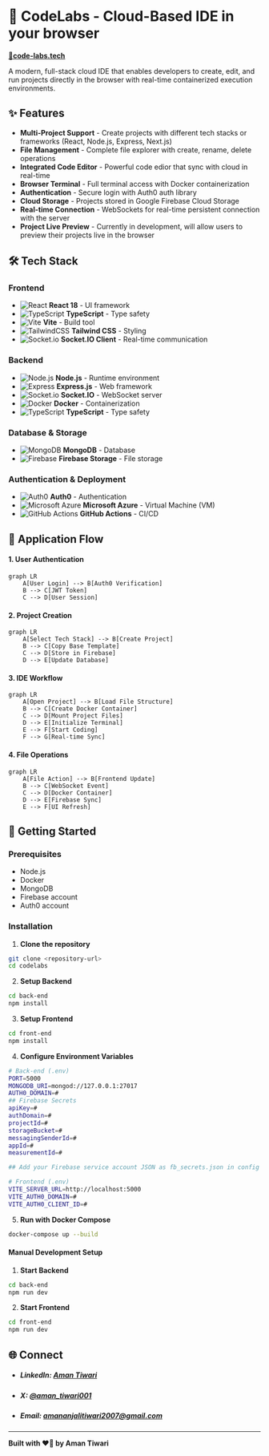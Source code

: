 # 🚀 CodeLabs - Cloud-Based IDE in your browser

</u><b><a href="https://code-labs.tech" target="_blank">🔗<u>code-labs.tech</u></a></b>

A modern, full-stack cloud IDE that enables developers to create, edit, and run projects directly in the browser with real-time containerized execution environments.

## ✨ Features

- **Multi-Project Support** - Create projects with different tech stacks or frameworks (React, Node.js, Express, Next.js)
- **File Management** - Complete file explorer with create, rename, delete operations
- **Integrated Code Editor** - Powerful code edior that sync with cloud in real-time
- **Browser Terminal** - Full terminal access with Docker containerization
- **Authentication** - Secure login with Auth0 auth library
- **Cloud Storage** - Projects stored in Google Firebase Cloud Storage
- **Real-time Connection** - WebSockets for real-time persistent connection with the server
- **Project Live Preview** - Currently in development, will allow users to preview their projects live in the browser

## 🛠️ Tech Stack

### Frontend

- ![React](https://img.shields.io/badge/React-20232A?style=flat&logo=react&logoColor=61DAFB) **React 18** - UI framework
- ![TypeScript](https://img.shields.io/badge/TypeScript-007ACC?style=flat&logo=typescript&logoColor=white) **TypeScript** - Type safety
- ![Vite](https://img.shields.io/badge/Vite-646CFF?style=flat&logo=vite&logoColor=white) **Vite** - Build tool
- ![TailwindCSS](https://img.shields.io/badge/Tailwind_CSS-38B2AC?style=flat&logo=tailwind-css&logoColor=white) **Tailwind CSS** - Styling
- ![Socket.io](https://img.shields.io/badge/Socket.io-010101?style=flat&logo=socket.io&logoColor=white) **Socket.IO Client** - Real-time communication

### Backend

- ![Node.js](https://img.shields.io/badge/Node.js-339933?style=flat&logo=node.js&logoColor=white) **Node.js** - Runtime environment
- ![Express](https://img.shields.io/badge/Express-000000?style=flat&logo=express&logoColor=white) **Express.js** - Web framework
- ![Socket.io](https://img.shields.io/badge/Socket.io-010101?style=flat&logo=socket.io&logoColor=white) **Socket.IO** - WebSocket server
- ![Docker](https://img.shields.io/badge/Docker-2496ED?style=flat&logo=docker&logoColor=white) **Docker** - Containerization
- ![TypeScript](https://img.shields.io/badge/TypeScript-007ACC?style=flat&logo=typescript&logoColor=white) **TypeScript** - Type safety

### Database & Storage

- ![MongoDB](https://img.shields.io/badge/MongoDB-47A248?style=flat&logo=mongodb&logoColor=white) **MongoDB** - Database
- ![Firebase](https://img.shields.io/badge/Firebase-FFCA28?style=flat&logo=firebase&logoColor=black) **Firebase Storage** - File storage

### Authentication & Deployment

- ![Auth0](https://img.shields.io/badge/Auth0-EB5424?style=flat&logo=auth0&logoColor=white) **Auth0** - Authentication
- ![Microsoft Azure](https://img.shields.io/badge/Microsoft_Azure-0078D4?style=flat&logo=azure&logoColor=white) **Microsoft Azure** - Virtual Machine (VM)
- ![GitHub Actions](https://img.shields.io/badge/GitHub_Actions-2088FF?style=flat&logo=github-actions&logoColor=white) **GitHub Actions** - CI/CD

## 🔄 Application Flow

#### 1. **User Authentication**

```mermaid
graph LR
    A[User Login] --> B[Auth0 Verification]
    B --> C[JWT Token]
    C --> D[User Session]
```

#### 2. **Project Creation**

```mermaid
graph LR
    A[Select Tech Stack] --> B[Create Project]
    B --> C[Copy Base Template]
    C --> D[Store in Firebase]
    D --> E[Update Database]
```

#### 3. **IDE Workflow**

```mermaid
graph LR
    A[Open Project] --> B[Load File Structure]
    B --> C[Create Docker Container]
    C --> D[Mount Project Files]
    D --> E[Initialize Terminal]
    E --> F[Start Coding]
    F --> G[Real-time Sync]
```

#### 4. **File Operations**

```mermaid
graph LR
    A[File Action] --> B[Frontend Update]
    B --> C[WebSocket Event]
    C --> D[Docker Container]
    D --> E[Firebase Sync]
    E --> F[UI Refresh]
```

## 🚀 Getting Started

### Prerequisites

- Node.js
- Docker
- MongoDB
- Firebase account
- Auth0 account

### Installation

1. **Clone the repository**

```bash
git clone <repository-url>
cd codelabs
```

2. **Setup Backend**

```bash
cd back-end
npm install
```

3. **Setup Frontend**

```bash
cd front-end
npm install
```

4. **Configure Environment Variables**

```bash
# Back-end (.env)
PORT=5000
MONGODB_URI=mongod://127.0.0.1:27017
AUTH0_DOMAIN=#
## Firebase Secrets
apiKey=#
authDomain=#
projectId=#
storageBucket=#
messagingSenderId=#
appId=#
measurementId=#

## Add your Firebase service account JSON as fb_secrets.json in config inside back-end/src/config

# Frontend (.env)
VITE_SERVER_URL=http://localhost:5000
VITE_AUTH0_DOMAIN=#
VITE_AUTH0_CLIENT_ID=#
```

5. **Run with Docker Compose**

```bash
docker-compose up --build
```

#### Manual Development Setup

1. **Start Backend**

```bash
cd back-end
npm run dev
```

2. **Start Frontend**

```bash
cd front-end
npm run dev
```

## 🌐 Connect
- ##### LinkedIn: [Aman Tiwari](https://www.linkedin.com/in/aman-tiwari001/)
- ##### X: [@aman_tiwari001](https://x.com/aman_tiwari100)
- ##### Email: <a href="mailto:amananjalitiwari2007@gmail.com">amananjalitiwari2007@gmail.com</a>

---
**Built with ❤️‍🔥 by Aman Tiwari**
